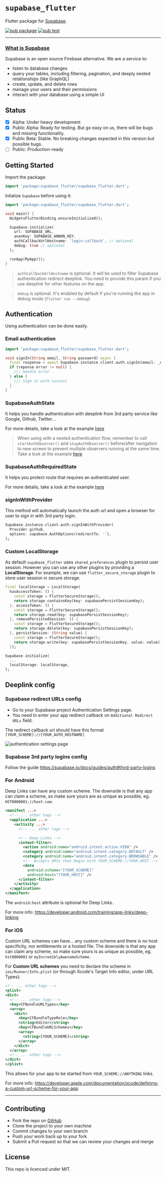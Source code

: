 # `supabase_flutter`

Flutter package for [Supabase](https://supabase.io/).

[![pub package](https://img.shields.io/pub/v/supabase_flutter.svg)](https://pub.dev/packages/supabase_flutter)
[![pub test](https://github.com/supabase/supabase-flutter/workflows/Test/badge.svg)](https://github.com/supabase/supabase-flutter/actions?query=workflow%3ATest)

---

### [What is Supabase](https://supabase.io/docs/)

Supabase is an open source Firebase alternative. We are a service to:

- listen to database changes
- query your tables, including filtering, pagination, and deeply nested relationships (like GraphQL)
- create, update, and delete rows
- manage your users and their permissions
- interact with your database using a simple UI

## Status

- [x] Alpha: Under heavy development
- [x] Public Alpha: Ready for testing. But go easy on us, there will be bugs and missing functionality.
- [x] Public Beta: Stable. No breaking changes expected in this version but possible bugs.
- [ ] Public: Production-ready

## Getting Started

Import the package:

```dart
import 'package:supabase_flutter/supabase_flutter.dart';
```

Intialize `Supabase` before using it:

```dart
import 'package:supabase_flutter/supabase_flutter.dart';

void main() {
  WidgetsFlutterBinding.ensureInitialized();

  Supabase.initialize(
    url: SUPABASE_URL,
    anonKey: SUPABASE_ANNON_KEY,
    authCallbackUrlHostname: 'login-callback', // optional
    debug: true // optional
  );

  runApp(MyApp());
}
```

> `authCallbackUrlHostname` is optional. It will be used to filter Supabase authentication redirect deeplink. You need to provide this param if you use deeplink for other features on the app.

> `debug` is optional. It's enabled by default if you're running the app in debug mode (`flutter run --debug`).

## Authentication

Using authentication can be done easily.

### Email authentication

```dart
import 'package:supabase_flutter/supabase_flutter.dart';

void signIn(String email, String password) async {
  final response = await Supabase.instance.client.auth.signIn(email: _email, password: _password);
  if (reponse.error != null) {
    /// Handle error
  } else {
    /// Sign in with success
  }
}
```

### SupabaseAuthState

It helps you handle authentication with deeplink from 3rd party service like Google, Github, Twitter...

For more details, take a look at the example [here](https://github.com/phamhieu/supabase-flutter-demo/blob/main/lib/components/auth_state.dart)

> When using with a nested authentication flow, remember to call `startAuthObserver()` and `stopAuthObserver()` before/after navigation to new screen to prevent multiple observers running at the same time. Take a look at the example [here](https://github.com/phamhieu/supabase-flutter-demo/blob/026c6e8cbb05a5b1b76a50ce82d936016844ba1b/lib/screens/signin_screen.dart#L165-L170)

### SupabaseAuthRequiredState

It helps you protect route that requires an authenticated user.

For more details, take a look at the example [here](https://github.com/phamhieu/supabase-flutter-demo/blob/main/lib/components/auth_required_state.dart)

### signInWithProvider

This method will automatically launch the auth url and open a browser for user to sign in with 3rd party login.

```dart
Supabase.instance.client.auth.signInWithProvider(
  Provider.github,
  options: supabase.AuthOptions(redirectTo: ''),
);
```

### Custom LocalStorage

As default `supabase_flutter` uses `shared_preferences` plugin to persist user session. However you can use any other plugins by providing a **LocalStorage**.
For example, we can use `flutter_secure_storage` plugin to store user session in secure storage.

```dart
final localStorage = LocalStorage(
  hasAccessToken: () {
    const storage = FlutterSecureStorage();
    return storage.containsKey(key: supabasePersistSessionKey);
  }, accessToken: () {
    const storage = FlutterSecureStorage();
    return storage.read(key: supabasePersistSessionKey);
  }, removePersistedSession: () {
    const storage = FlutterSecureStorage();
    return storage.delete(key: supabasePersistSessionKey);
  }, persistSession: (String value) {
    const storage = FlutterSecureStorage();
    return storage.write(key: supabasePersistSessionKey, value: value);
  });

Supabase.initialize(
  ...
  localStorage: localStorage,
);
```

## Deeplink config

### Supabase redirect URLs config

- Go to your Supabase project Authentication Settings page.
- You need to enter your app redirect callback on `Additional Redirect URLs` field.

The redirect callback url should have this format `[YOUR_SCHEME]://[YOUR_AUTH_HOSTNAME]`

![authentication settings page](https://user-images.githubusercontent.com/689843/124574731-f735c180-de74-11eb-8f50-2d34161261dd.png)

### Supabase 3rd party logins config

Follow the guide https://supabase.io/docs/guides/auth#third-party-logins

### For Android

Deep Links can have any custom scheme. The downside is that any app can claim a scheme, so make sure yours are as unique as possible, eg. `HST0000001://host.com`.

```xml
<manifest ...>
  <!-- ... other tags -->
  <application ...>
    <activity ...>
      <!-- ... other tags -->

      <!-- Deep Links -->
      <intent-filter>
        <action android:name="android.intent.action.VIEW" />
        <category android:name="android.intent.category.DEFAULT" />
        <category android:name="android.intent.category.BROWSABLE" />
        <!-- Accepts URIs that begin with YOUR_SCHEME://YOUR_HOST -->
        <data
          android:scheme="[YOUR_SCHEME]"
          android:host="[YOUR_HOST]" />
      </intent-filter>
    </activity>
  </application>
</manifest>
```

The `android:host` attribute is optional for Deep Links.

For more info: https://developer.android.com/training/app-links/deep-linking

### For iOS

Custom URL schemes can have... any custom scheme and there is no host specificity, nor entitlements or a hosted file. The downside is that any app can claim any scheme, so make sure yours is as unique as possible, eg. `hst0000001` or `myIncrediblyAwesomeScheme`.

For **Custom URL schemes** you need to declare the scheme in
`ios/Runner/Info.plist` (or through Xcode's Target Info editor,
under URL Types):

```xml
<!-- ... other tags -->
<plist>
<dict>
  <!-- ... other tags -->
  <key>CFBundleURLTypes</key>
  <array>
    <dict>
      <key>CFBundleTypeRole</key>
      <string>Editor</string>
      <key>CFBundleURLSchemes</key>
      <array>
        <string>[YOUR_SCHEME]</string>
      </array>
    </dict>
  </array>
  <!-- ... other tags -->
</dict>
</plist>
```

This allows for your app to be started from `YOUR_SCHEME://ANYTHING` links.

For more info: https://developer.apple.com/documentation/xcode/defining-a-custom-url-scheme-for-your-app

---

## Contributing

- Fork the repo on [GitHub](https://github.com/supabase/supabase-flutter)
- Clone the project to your own machine
- Commit changes to your own branch
- Push your work back up to your fork
- Submit a Pull request so that we can review your changes and merge

## License

This repo is licenced under MIT.

